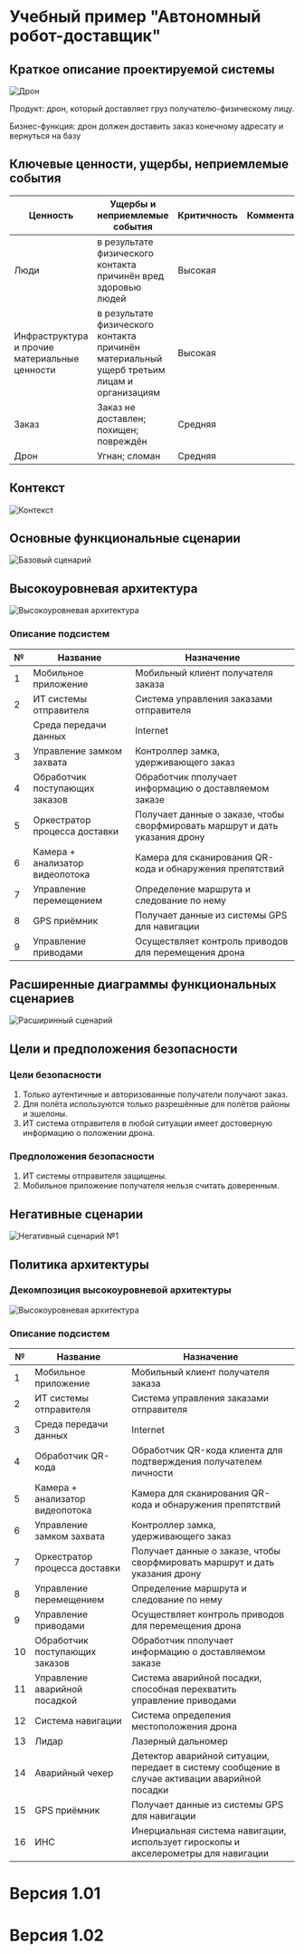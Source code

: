 # Учебный пример "Автономный робот-доставщик"

## Краткое описание проектируемой системы
![Дрон](./images/дрон.png)

Продукт: дрон, который доставляет груз получателю-физическому лицу.

Бизнес-функция: дрон должен доставить заказ конечному адресату и вернуться на базу

## Ключевые ценности, ущербы, неприемлемые события
| Ценность | Ущербы и неприемлемые события | Критичность | Комментарий |
|----------|-------------------------------|-------------|-------------|
|Люди|в результате физического контакта причинён вред здоровью людей|Высокая||
|Инфраструктура и прочие материальные ценности|в результате физического контакта причинён материальный ущерб третьим лицам и организациям|Высокая||
|Заказ|Заказ не доставлен; похищен; повреждён|Средняя||
|Дрон|Угнан; сломан|Средняя||

## Контекст
![Контекст](./images/контекст.png)

## Основные функциональные сценарии
![Базовый сценарий](./images/базовый_сценарий.png)

## Высокоуровневая архитектура
![Высокоуровневая архитектура](./images/архитектура1.png)

### Описание подсистем
|№| Название | Назначение |
|---|----------------|------------------------------------|
|1|Мобильное приложение|Мобильный клиент получателя заказа|
|2|ИТ системы отправителя|Система управления заказами отправителя|
||Среда передачи данных|Internet|
|3|Управление замком захвата|Контроллер замка, удерживающего заказ|
|4|Обработчик поступающих заказов|Обработчик пполучает информацию о доставляемом заказе|
|5|Оркестратор процесса доставки|Получает данные о заказе, чтобы сворфмировать маршрут и дать указания дрону|
|6|Камера + анализатор видеопотока|Камера для сканирования QR-кода и обнаружения препятствий|
|7|Управление перемещением|Определение маршрута и следование по нему|
|8|GPS приёмник|Получает данные из системы GPS для навигации|
|9|Управление приводами|Осуществляет контроль приводов для перемещения дрона|


## Расширенные диаграммы функциональных сценариев
![Расширинный сценарий](./images/расширенный_сценарий.png)

## Цели и предположения безопасности
### Цели безопасности
1. Только аутентичные и авторизованные получатели получают заказ.
2. Для полёта используются только разрешённые для полётов районы и эшелоны.
3. ИТ система отправителя в любой ситуации имеет достоверную информацию о положении дрона.
### Предположения безопасности
1. ИТ системы отправителя защищены.
2. Мобильное приложение получателя нельзя считать доверенным.

## Негативные сценарии
![Негативный сценарий №1](./images/негативный_сценарий_1.png)

## Политика архитектуры
### Декомпозиция высокоуровневой архитектуры
![Высокоуровневая архитектура](./images/архитектура2.png)

### Описание подсистем
|№| Название | Назначение |
|---|----------------|------------------------------------|
|1|Мобильное приложение|Мобильный клиент получателя заказа|
|2|ИТ системы отправителя|Система управления заказами отправителя|
|3|Среда передачи данных|Internet|
|4|Обработчик QR-кода|Обработчик QR-кода клиента для подтверждения получателем личности|
|5|Камера + анализатор видеопотока|Камера для сканирования QR-кода и обнаружения препятствий|
|6|Управление замком захвата|Контроллер замка, удерживающего заказ|
|7|Оркестратор процесса доставки|Получает данные о заказе, чтобы сворфмировать маршрут и дать указания дрону|
|8|Управление перемещением|Определение маршрута и следование по нему|
|9|Управление приводами|Осуществляет контроль приводов для перемещения дрона|
|10|Обработчик поступающих заказов|Обработчик пполучает информацию о доставляемом заказе|
|11|Управление аварийной посадкой|Система аварийной посадки, способная перехватить управление приводами|
|12|Система навигации|Система определения местоположения дрона|
|13|Лидар|Лазерный дальномер|
|14|Аварийный чекер|Детектор аварийной ситуации, передает в систему сообщение в случае активации аварийной посадки|
|15|GPS приёмник|Получает данные из системы GPS для навигации|
|16|ИНС|Инерциальная система навигации, использует гироскопы и акселерометры для навигации|


# Версия 1.01
# Версия 1.02